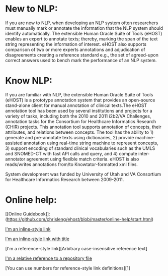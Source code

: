 # New to NLP: 
If you are new to NLP, when developing an NLP system often researchers must manually mark or annotate the information that the NLP system should identify automatically. The extensible Human Oracle Suite of Tools (eHOST) enables an expert to annotate texts; thereby, marking the span of the text string representing the information of interest. eHOST also supports comparison of two or more experts annotations and adjudication of disagreements creating a reference standard e.g., the set of agreed-upon correct answers used to bench mark the performance of an NLP system.

# Know NLP: 
If you are familiar with NLP, the extensible Human Oracle Suite of Tools (eHOST) is a prototype annotation system that provides an open-source stand-alone client for manual annotation of clinical texts.The eHOST annotation tool has been used by several institutions and projects for a variety of tasks, including both the 2010 and 2011 i2b2/VA Challenges, annotation tasks for the Consortium for Healthcare Informatics Research (CHIR) projects. This annotation tool supports annotation of concepts, their attributes, and relations between concepts. The tool has the ability to 1) generate and pre-annotate texts using dictionaries, 2) provide machine-assisted annotation using real-time string machine to represent concepts, 3) support encoding of standard clinical vocabularies such as the UMLS and SNOMED-CT with fast API calls and query, and 4) compute inter-annotator agreement using flexible match criteria. eHOST is also reads/writes annotations from/to Knowtator-formatted xml files.

System development was funded by University of Utah and VA Consortium for Healthcare Informatics Research between 2009-2011.

# Online help: 
[[Online Guidebook]]: (https://github.com/chrisleng/ehost/blob/master/online-help/start.html)

[I'm an inline-style link](https://www.google.com)

[I'm an inline-style link with title](https://www.google.com "Google's Homepage")

[I'm a reference-style link][Arbitrary case-insensitive reference text]

[I'm a relative reference to a repository file](../blob/master/LICENSE)

[You can use numbers for reference-style link definitions][1]
